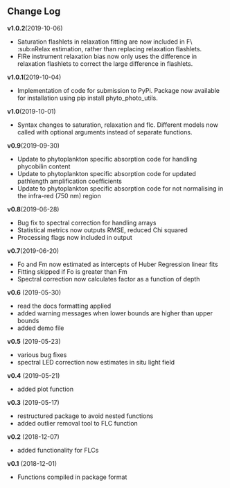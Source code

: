 Change Log
----------
**v1.0.2**(2019-10-06)

- Saturation flashlets in relaxation fitting are now included in F\ :sub:`m`Relax estimation, rather than replacing relaxation flashlets.
- FIRe instrument relaxation bias now only uses the difference in relaxation flashlets to correct the large difference in flashlets.

**v1.0.1**(2019-10-04)

- Implementation of code for submission to PyPi. Package now available for installation using pip install phyto_photo_utils.

**v1.0**(2019-10-01)

- Syntax changes to saturation, relaxation and flc. Different models now called with optional arguments instead of separate functions.

**v0.9**(2019-09-30)

- Update to phytoplankton specific absorption code for handling phycobilin content
- Update to phytoplankton specific absorption code for updated pathlength amplification coefficients
- Update to phytoplankton specific absorption code for not normalising in the infra-red (750 nm) region

**v0.8**(2019-06-28)

- Bug fix to spectral correction for handling arrays
- Statistical metrics now outputs RMSE, reduced Chi squared
- Processing flags now included in output

**v0.7**(2019-06-20)

- Fo and Fm now estimated as intercepts of Huber Regression linear fits
- Fitting skipped if Fo is greater than Fm
- Spectral correction now calculates factor as a function of depth

**v0.6** (2019-05-30)

- read the docs formatting applied
- added warning messages when lower bounds are higher than upper bounds
- added demo file

**v0.5** (2019-05-23)

- various bug fixes
- spectral LED correction now estimates in situ light field

**v0.4** (2019-05-21)

- added plot function

**v0.3** (2019-05-17)

- restructured package to avoid nested functions
- added outlier removal tool to FLC function

**v0.2** (2018-12-07)

- added functionality for FLCs

**v0.1** (2018-12-01)

- Functions compiled in package format
